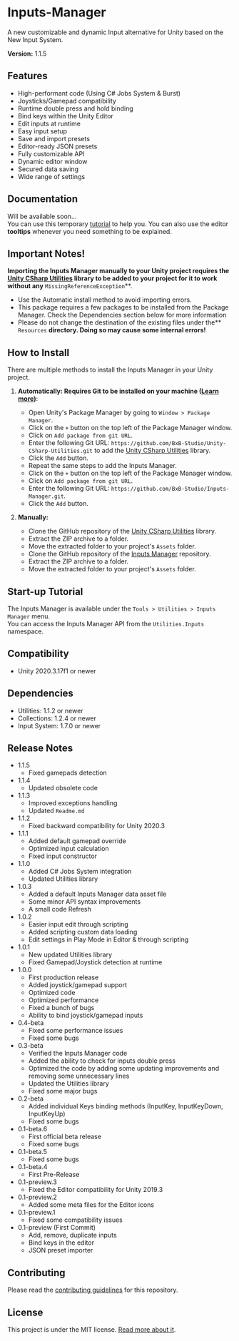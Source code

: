 # Inputs-Manager
A new customizable and dynamic Input alternative for Unity based on the New Input System.

**Version:** 1.1.5

## Features
- High-performant code (Using C# Jobs System & Burst)
- Joysticks/Gamepad compatibility
- Runtime double press and hold binding
- Bind keys within the Unity Editor
- Edit inputs at runtime
- Easy input setup
- Save and import presets
- Editor-ready JSON presets
- Fully customizable API
- Dynamic editor window
- Secured data saving
- Wide range of settings

## Documentation
Will be available soon...<br/>
You can use this temporary [tutorial](https://youtu.be/oZlrqwAjiqQ) to help you. You can also use the editor **tooltips** whenever you need something to be explained.

## Important Notes!
**Importing the Inputs Manager manually to your Unity project requires the [Unity CSharp Utilities](https://www.github.com/BxB-Studio/Unity-CSharp-Utilities) library to be added to your project for it to work without any** `MissingReferenceException`**.<br/>
- Use the Automatic install method to avoid importing errors.<br/>
- This package requires a few packages to be installed from the Package Manager. Check the Dependencies section below for more information<br/>
- Please do not change the destination of the existing files under the** `Resources` **directory. Doing so may cause some internal errors!**

## How to Install
There are multiple methods to install the Inputs Manager in your Unity project.<br/>
1. **Automatically: Requires Git to be installed on your machine ([Learn more](https://docs.unity3d.com/Manual/upm-ui-giturl.html))**:
	- Open Unity's Package Manager by going to `Window > Package Manager`.
	- Click on the `+` button on the top left of the Package Manager window.
	- Click on `Add package from git URL`.
	- Enter the following Git URL: `https://github.com/BxB-Studio/Unity-CSharp-Utilities.git` to add the [Unity CSharp Utilities](https://www.github.com/BxB-Studio/Unity-CSharp-Utilities) library.
	- Click the `Add` button.
	- Repeat the same steps to add the Inputs Manager.
	- Click on the `+` button on the top left of the Package Manager window.
	- Click on `Add package from git URL`.
	- Enter the following Git URL: `https://github.com/BxB-Studio/Inputs-Manager.git`.
	- Click the `Add` button.

2. **Manually:**
	- Clone the GitHub repository of the [Unity CSharp Utilities](https://www.github.com/BxB-Studio/Unity-CSharp-Utilities) library.
	- Extract the ZIP archive to a folder.
	- Move the extracted folder to your project's `Assets` folder.
	- Clone the GitHub repository of the [Inputs Manager](https://www.github.com/BxB-Studio/Inputs-Manager) repository.
	- Extract the ZIP archive to a folder.
	- Move the extracted folder to your project's `Assets` folder.

## Start-up Tutorial
The Inputs Manager is available under the `Tools > Utilities > Inputs Manager` menu.<br/>
You can access the Inputs Manager API from the `Utilities.Inputs` namespace.

## Compatibility
- Unity 2020.3.17f1 or newer<br/>

## Dependencies
- Utilities: 1.1.2 or newer
- Collections: 1.2.4 or newer
- Input System: 1.7.0 or newer

## Release Notes
- 1.1.5
	- Fixed gamepads detection
- 1.1.4
	- Updated obsolete code
- 1.1.3
	- Improved exceptions handling
	- Updated `Readme.md`
- 1.1.2
	- Fixed backward compatibility for Unity 2020.3
- 1.1.1
	- Added default gamepad override
	- Optimized input calculation
	- Fixed input constructor
- 1.1.0
	- Added C# Jobs System integration
	- Updated Utilities library
- 1.0.3
	- Added a default Inputs Manager data asset file
	- Some minor API syntax improvements
	- A small code Refresh
- 1.0.2
	- Easier input edit through scripting
	- Added scripting custom data loading
	- Edit settings in Play Mode in Editor & through scripting
- 1.0.1
	- New updated Utilities library
	- Fixed Gamepad/Joystick detection at runtime
- 1.0.0
	- First production release
	- Added joystick/gamepad support
	- Optimized code
	- Optimized performance
	- Fixed a bunch of bugs
	- Ability to bind joystick/gamepad inputs
- 0.4-beta
	- Fixed some performance issues
	- Fixed some bugs
- 0.3-beta
	- Verified the Inputs Manager code
	- Added the ability to check for inputs double press
	- Optimized the code by adding some updating improvements and removing some unnecessary lines
	- Updated the Utilities library
	- Fixed some major bugs
- 0.2-beta
	- Added individual Keys binding methods (InputKey, InputKeyDown, InputKeyUp)
	- Fixed some bugs
- 0.1-beta.6
	- First official beta release
	- Fixed some bugs
- 0.1-beta.5
	- Fixed some bugs
- 0.1-beta.4
	- First Pre-Release
- 0.1-preview.3
	- Fixed the Editor compatibility for Unity 2019.3
- 0.1-preview.2
	- Added some meta files for the Editor icons
- 0.1-preview.1
	- Fixed some compatibility issues
- 0.1-preview (First Commit)
	- Add, remove, duplicate inputs
	- Bind keys in the editor
	- JSON preset importer

## Contributing
Please read the [contributing guidelines](https://github.com/BxB-Studio/Inputs-Manager/blob/master/CONTRIBUTING.md) for this repository.

## License
This project is under the MIT license. [Read more about it](https://github.com/BxB-Studio/Inputs-Manager/blob/master/LICENSE.md).
